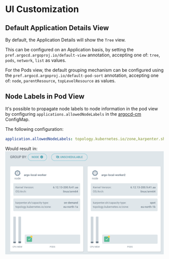 # UI Customization

## Default Application Details View

By default, the Application Details will show the `Tree` view.

This can be configured on an Application basis, by setting the `pref.argocd.argoproj.io/default-view` annotation, accepting one of: `tree`, `pods`, `network`, `list` as values.

For the Pods view, the default grouping mechanism can be configured using the `pref.argocd.argoproj.io/default-pod-sort` annotation, accepting one of: `node`, `parentResource`, `topLevelResource` as values.

## Node Labels in Pod View

It's possible to propagate node labels to node information in the pod view by configuring `applications.allowedNodeLabels` in the [argocd-cm](argocd-cm-yaml.md) ConfigMap.

The following configuration:
```yaml
application.allowedNodeLabels: topology.kubernetes.io/zone,karpenter.sh/capacity-type
```
Would result in:
![Node Labels in Pod View](../assets/application-pod-view-node-labels.png)
